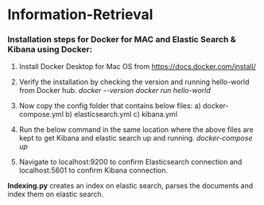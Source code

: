 # Information-Retrieval

### Installation steps for Docker for MAC and Elastic Search & Kibana using Docker:

1. Install Docker Desktop for Mac OS from https://docs.docker.com/install/ 
2. Verify the installation by checking the version and running hello-world from Docker hub.
*docker --version*
*docker run hello-world*

3. Now copy the config folder that contains below files:
a) docker-compose.yml
b) elasticsearch.yml
c) kibana.yml

4. Run the below command in the same location where the above files are kept to get Kibana and elastic search up and running.
*docker-compose up*

5. Navigate to localhost:9200 to confirm Elasticsearch connection and localhost:5601 to confirm Kibana connection.


**Indexing.py** creates an index on elastic search, parses the documents and index them on elastic search.
